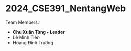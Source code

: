 # 2024_CSE391_NentangWeb
Team Members:
* **Chu Xuân Tùng - Leader**
* Lê Minh Tiến
* Hoàng Đình Trường
